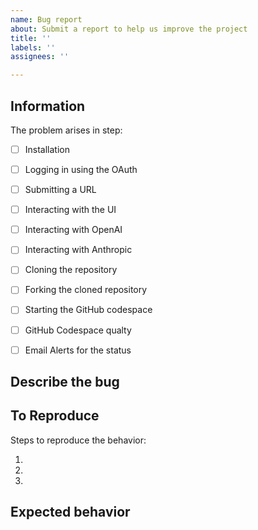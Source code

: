```yaml
---
name: Bug report
about: Submit a report to help us improve the project
title: ''
labels: ''
assignees: ''

---
```


## Information

The problem arises in step:

* [ ] Installation
* [ ] Logging in using the OAuth
* [ ] Submitting a URL
* [ ] Interacting with the UI
* [ ] Interacting with OpenAI
* [ ] Interacting with Anthropic
* [ ] Cloning the repository
* [ ] Forking the cloned repository
* [ ] Starting the GitHub codespace
* [ ] GitHub Codespace qualty
* [ ] Email Alerts for the status


## Describe the bug
<!-- A clear and concise description of what the bug is. -->

## To Reproduce
Steps to reproduce the behavior:

1.
2.
3.

<!-- If you have code snippets, error messages, stack traces please provide them here as well.
     Important! Use code tags to correctly format your code. See https://help.github.com/en/github/writing-on-github/creating-and-highlighting-code-blocks#syntax-highlighting
     Do not use screenshots, as they are hard to read and (more importantly) don't allow others to copy-and-paste your code.-->

## Expected behavior

<!-- A clear and concise description of what you would expect to happen. -->
